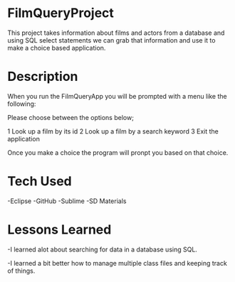 # FilmQueryProject
This project takes information about films and actors from a database and using SQL select statements we can grab that information and use it to make a choice based application.

# Description
When you run the FilmQueryApp you will be prompted with a menu like the following:

Please choose between the options below;

1 Look up a film by its id 
2 Look up a film by a search keyword
3 Exit the application

Once you make a choice the program will pronpt you based on that choice.


# Tech Used
-Eclipse
-GitHub
-Sublime
-SD Materials

# Lessons Learned

-I learned alot about searching for data in a database using SQL.

-I learned a bit better how to manage multiple class files and keeping track of things.

